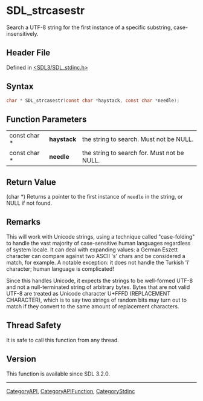 # SDL_strcasestr

Search a UTF-8 string for the first instance of a specific substring, case-insensitively.

## Header File

Defined in [<SDL3/SDL_stdinc.h>](https://github.com/libsdl-org/SDL/blob/main/include/SDL3/SDL_stdinc.h)

## Syntax

```c
char * SDL_strcasestr(const char *haystack, const char *needle);
```

## Function Parameters

|              |              |                                             |
| ------------ | ------------ | ------------------------------------------- |
| const char * | **haystack** | the string to search. Must not be NULL.     |
| const char * | **needle**   | the string to search for. Must not be NULL. |

## Return Value

(char *) Returns a pointer to the first instance of `needle` in the string,
or NULL if not found.

## Remarks

This will work with Unicode strings, using a technique called
"case-folding" to handle the vast majority of case-sensitive human
languages regardless of system locale. It can deal with expanding values: a
German Eszett character can compare against two ASCII 's' chars and be
considered a match, for example. A notable exception: it does not handle
the Turkish 'i' character; human language is complicated!

Since this handles Unicode, it expects the strings to be well-formed UTF-8
and not a null-terminated string of arbitrary bytes. Bytes that are not
valid UTF-8 are treated as Unicode character U+FFFD (REPLACEMENT
CHARACTER), which is to say two strings of random bits may turn out to
match if they convert to the same amount of replacement characters.

## Thread Safety

It is safe to call this function from any thread.

## Version

This function is available since SDL 3.2.0.





----
[CategoryAPI](CategoryAPI), [CategoryAPIFunction](CategoryAPIFunction), [CategoryStdinc](CategoryStdinc)


